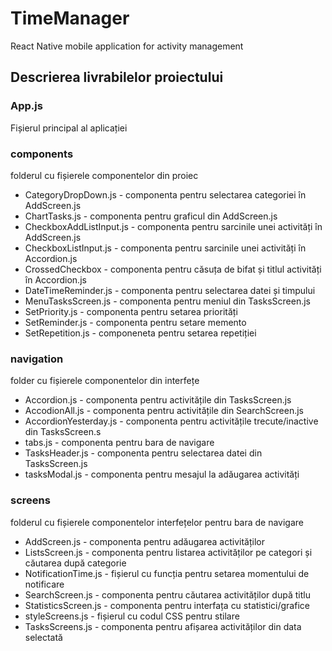 # TimeManager
React Native mobile application for activity management

## Descrierea livrabilelor proiectului

### App.js 
Fișierul principal al aplicației

### components
folderul cu fișierele componentelor din  proiec
   * CategoryDropDown.js - componenta pentru selectarea categoriei în AddScreen.js
   * ChartTasks.js - componenta pentru graficul din AddScreen.js
   * CheckboxAddListInput.js - componenta pentru sarcinile unei activități în AddScreen.js
   * CheckboxListInput.js - componenta pentru sarcinile unei activități în Accordion.js
   * CrossedCheckbox - componenta pentru căsuța de bifat și titlul activități în Accordion.js
   * DateTimeReminder.js - componenta pentru selectarea datei și timpului
   * MenuTasksScreen.js - componenta pentru meniul din TasksScreen.js
   * SetPriority.js - componenta pentru setarea priorități
   * SetReminder.js - componenta pentru setare memento
   * SetRepetition.js - componeneta pentru setarea repetiției
    
### navigation 
folder cu fișierele componentelor din interfețe
   * Accordion.js - componenta pentru activitățile din TasksScreen.js
   * AccodionAll.js - componenta pentru activitățile din SearchScreen.js
   * AccordionYesterday.js - componenta pentru activitățile trecute/inactive din TasksScreen.s
   * tabs.js - componenta pentru bara de navigare
   * TasksHeader.js - componenta pentru selectarea datei din TasksScreen.js
   * tasksModal.js - componenta pentru mesajul la adăugarea activități
    
### screens
folderul cu fișierele componentelor interfețelor pentru bara de navigare
   * AddScreen.js - componenta pentru adăugarea activităților
   * ListsScreen.js - componenta pentru listarea activităților pe categori și căutarea după categorie
   * NotificationTime.js - fișierul cu funcția pentru setarea momentului de notificare
   * SearchScreen.js - componenta pentru căutarea activităților după titlu
   * StatisticsScreen.js - componenta pentru interfața cu statistici/grafice
   * styleScreens.js - fișierul cu codul CSS pentru stilare
   * TasksScreens.js - componenta pentru afișarea activităților din data selectată
